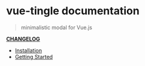 # vue-tingle documentation

> minimalistic modal for Vue.js

**[CHANGELOG](https://github.com/changjoo-park/vue-tingle/blob/dev/CHANGELOG.md)**

- [Installation](installation.md)
- [Getting Started](started.md)
